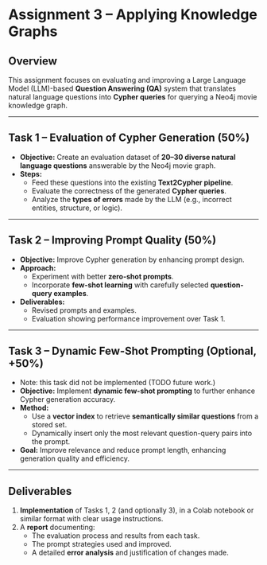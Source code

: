 # **Assignment 3 – Applying Knowledge Graphs**

## **Overview**

This assignment focuses on evaluating and improving a Large Language Model (LLM)-based **Question Answering (QA)** system that translates natural language questions into **Cypher queries** for querying a Neo4j movie knowledge graph.

---

## **Task 1 – Evaluation of Cypher Generation (50%)**

- **Objective:** Create an evaluation dataset of **20–30 diverse natural language questions** answerable by the Neo4j movie graph.
- **Steps:**
  - Feed these questions into the existing **Text2Cypher pipeline**.
  - Evaluate the correctness of the generated **Cypher queries**.
  - Analyze the **types of errors** made by the LLM (e.g., incorrect entities, structure, or logic).

---

## **Task 2 – Improving Prompt Quality (50%)**

- **Objective:** Improve Cypher generation by enhancing prompt design.
- **Approach:**
  - Experiment with better **zero-shot prompts**.
  - Incorporate **few-shot learning** with carefully selected **question-query examples**.
- **Deliverables:**
  - Revised prompts and examples.
  - Evaluation showing performance improvement over Task 1.

---

## **Task 3 – Dynamic Few-Shot Prompting (Optional, +50%)**
- Note: this task did not be implemented (TODO future work.)
- **Objective:** Implement **dynamic few-shot prompting** to further enhance Cypher generation accuracy.
- **Method:**
  - Use a **vector index** to retrieve **semantically similar questions** from a stored set.
  - Dynamically insert only the most relevant question-query pairs into the prompt.
- **Goal:** Improve relevance and reduce prompt length, enhancing generation quality and efficiency.

---

## **Deliverables**

1. **Implementation** of Tasks 1, 2 (and optionally 3), in a Colab notebook or similar format with clear usage instructions.
2. A **report** documenting:
   - The evaluation process and results from each task.
   - The prompt strategies used and improved.
   - A detailed **error analysis** and justification of changes made.

